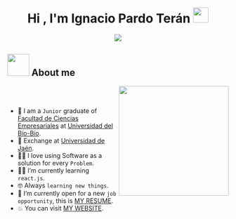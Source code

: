 <h1 align="center">Hi , I'm Ignacio Pardo Terán <img src="https://media.giphy.com/media/hvRJCLFzcasrR4ia7z/giphy.gif" width="35"></h1>
<p align="center">
  <a href="https://github.com/DenverCoder1/readme-typing-svg"><img src="https://readme-typing-svg.herokuapp.com?font=Time+New+Roman&color=%23C8BE25&size=25&center=true&vCenter=true&width=600&height=100&lines=Software+Engineer;Computer+Science;Competitive+Programmer;Always+learning+new+things"></a>
</p>

	
## <picture><img src = "https://github.com/7oSkaaa/7oSkaaa/blob/main/Images/about_me.gif?raw=true" width = 50px></picture> About me

<picture> <img align="right" src="https://github.com/7oSkaaa/7oSkaaa/blob/main/Images/Right_Side.gif?raw=true" width = 250px></picture>

<br><br>

- :school: I am a `Junior` graduate of [Facultad de Ciencias Empresariales](https://www.ubiobio.cl/w/Facultad_de_Ciencias_Empresariales/) at [Universidad del Bío-Bío](https://www.ubiobio.cl/w/).
- 🚀 Exchange at [Universidad de Jaén](https://www.ujaen.es).
- :technologist: I love using Software as a solution for every `Problem`.
- :student: I’m currently learning `react.js`.
- :nerd_face: Always `learning new things`.
- :thinking: I’m currently open for a new `job opportunity`, this is [MY RESUME](https://ignaciopardo.dev/assets/resume.pdf).
- :boom: You can visit [MY WEBSITE](https://ignaciopardo.dev).
<br>
